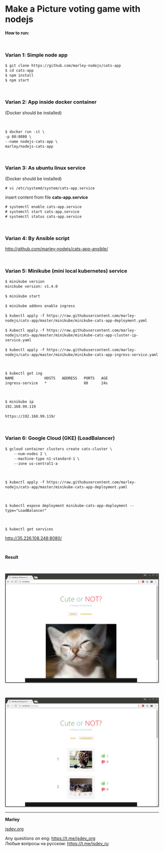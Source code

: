 # Make a Picture voting game with nodejs

**How to run:**

<br/>

### Varian 1: Simple node app

    $ git clone https://github.com/marley-nodejs/cats-app
    $ cd cats-app
    $ npm install
    $ npm start

<br/>

### Varian 2: App inside docker container

(Docker should be installed)

<br/>

    $ docker run -it \
    -p 80:8080 \
    --name nodejs-cats-app \
    marley/nodejs-cats-app

<br/>

### Varian 3: As ubuntu linux service

(Docker should be installed)

    # vi /etc/systemd/system/cats-app.service

insert content from file **cats-app.service**

    # systemctl enable cats-app.service
    # systemctl start cats-app.service
    # systemctl status cats-app.service

<br/>

### Varian 4: By Ansible script

http://github.com/marley-nodejs/cats-app-ansible/

<br/>

### Varian 5: Minikube (mini local kubernetes) service

    $ minikube version
    minikube version: v1.4.0

    $ minikube start

    $ minikube addons enable ingress

    $ kubectl apply -f https://raw.githubusercontent.com/marley-nodejs/cats-app/master/minikube/minikube-cats-app-deployment.yaml

    $ kubectl apply -f https://raw.githubusercontent.com/marley-nodejs/cats-app/master/minikube/minikube-cats-app-cluster-ip-service.yaml

    $ kubectl apply -f https://raw.githubusercontent.com/marley-nodejs/cats-app/master/minikube/minikube-cats-app-ingress-service.yaml

<br/>

    $ kubectl get ing
    NAME              HOSTS   ADDRESS   PORTS   AGE
    ingress-service   *                 80      24s

<br/>

    $ minikube ip
    192.168.99.119

    https://192.168.99.119/

<br/>

### Varian 6: Google Cloud (GKE) (LoadBalancer)

    $ gcloud container clusters create cats-cluster \
        --num-nodes 2 \
        --machine-type n1-standard-1 \
        --zone us-central1-a

<br/>

    $ kubectl apply -f https://raw.githubusercontent.com/marley-nodejs/cats-app/master/minikube-cats-app-deployment.yaml

<br/>

    $ kubectl expose deployment minikube-cats-app-deployment --type="LoadBalancer"

<br/>

    $ kubectl get services

http://35.226.108.248:8080/

<br/>

**Result**

<br/>

![Application](/img/pic1.png?raw=true)

<br/>

![Application](/img/pic2.png?raw=true)

---

**Marley**

<a href="https://jsdev.org">jsdev.org</a>

Any questions on eng: https://t.me/jsdev_org  
Любые вопросы на русском: https://t.me/jsdev_ru

